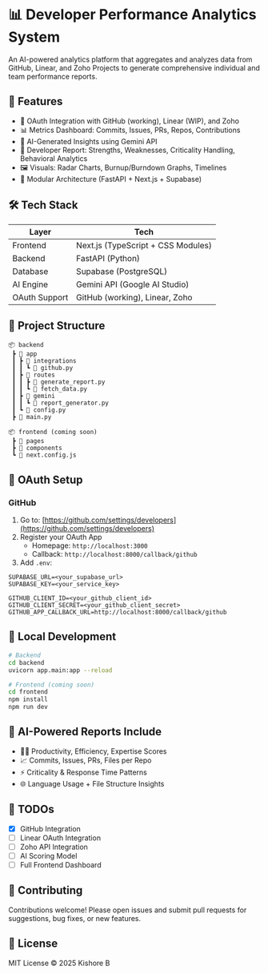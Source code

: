 # 📊 Developer Performance Analytics System

An AI-powered analytics platform that aggregates and analyzes data from GitHub, Linear, and Zoho Projects to generate comprehensive individual and team performance reports.

## 🚀 Features

- 🔗 OAuth Integration with GitHub (working), Linear (WIP), and Zoho
- 📊 Metrics Dashboard: Commits, Issues, PRs, Repos, Contributions
- 🧠 AI-Generated Insights using Gemini API
- 📄 Developer Report: Strengths, Weaknesses, Criticality Handling, Behavioral Analytics
- 🖼️ Visuals: Radar Charts, Burnup/Burndown Graphs, Timelines
- 🧩 Modular Architecture (FastAPI + Next.js + Supabase)

## 🛠️ Tech Stack

| Layer         | Tech                             |
|---------------|----------------------------------|
| Frontend      | Next.js (TypeScript + CSS Modules) |
| Backend       | FastAPI (Python)                 |
| Database      | Supabase (PostgreSQL)            |
| AI Engine     | Gemini API (Google AI Studio)    |
| OAuth Support | GitHub (working), Linear, Zoho   |

## 📂 Project Structure

```
📦 backend
 ┣ 📂 app
 ┃ ┣ 📂 integrations
 ┃ ┃ ┗ 📜 github.py
 ┃ ┣ 📂 routes
 ┃ ┃ ┣ 📜 generate_report.py
 ┃ ┃ ┗ 📜 fetch_data.py
 ┃ ┣ 📂 gemini
 ┃ ┃ ┗ 📜 report_generator.py
 ┃ ┗ 📜 config.py
 ┣ 📜 main.py

📦 frontend (coming soon)
 ┣ 📂 pages
 ┣ 📂 components
 ┗ 📜 next.config.js
```

## 🔐 OAuth Setup

### GitHub

1. Go to: [https://github.com/settings/developers](https://github.com/settings/developers)
2. Register your OAuth App
   - Homepage: `http://localhost:3000`
   - Callback: `http://localhost:8000/callback/github`
3. Add `.env`:

```env
SUPABASE_URL=<your_supabase_url>
SUPABASE_KEY=<your_service_key>

GITHUB_CLIENT_ID=<your_github_client_id>
GITHUB_CLIENT_SECRET=<your_github_client_secret>
GITHUB_APP_CALLBACK_URL=http://localhost:8000/callback/github
```

## 🧪 Local Development

```bash
# Backend
cd backend
uvicorn app.main:app --reload

# Frontend (coming soon)
cd frontend
npm install
npm run dev
```

## 🧠 AI-Powered Reports Include

- 👨‍💻 Productivity, Efficiency, Expertise Scores
- 📈 Commits, Issues, PRs, Files per Repo
- ⚡ Criticality & Response Time Patterns
- 🌐 Language Usage + File Structure Insights

## 📌 TODOs

- [x] GitHub Integration
- [ ] Linear OAuth Integration
- [ ] Zoho API Integration
- [ ] AI Scoring Model
- [ ] Full Frontend Dashboard

## 🤝 Contributing

Contributions welcome! Please open issues and submit pull requests for suggestions, bug fixes, or new features.

## 📄 License

MIT License © 2025 Kishore B